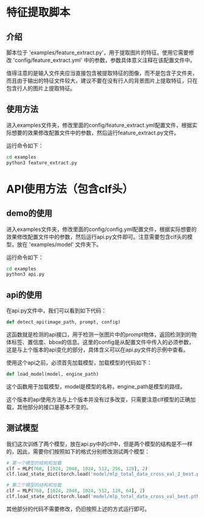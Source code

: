 # 特征提取脚本
## 介绍
脚本位于 'examples/feature_extract.py'，用于提取图片的特征。使用它需要修改 'config/feature_extract.yml' 中的参数，参数具体意义注释在该配置文件中。

值得注意的是输入文件夹应当直接包含被提取特征的图像，而不是包含子文件夹，而且由于输出的特征文件较大，建议不要在没有行人的背景图片上提取特征，只在包含行人的图片上提取特征。

## 使用方法
进入examples文件夹，修改里面的config/feature_extract.yml配置文件，根据实际想要的效果修改配置文件中的参数，然后运行feature_extract.py文件。

运行命令如下：
    
```bash
cd examples
python3 feature_extract.py
```

# API使用方法（包含clf头）
## demo的使用
进入examples文件夹，修改里面的config/config.yml配置文件，根据实际想要的效果修改配置文件中的参数，然后运行api.py文件即可。注意需要包含clf头的模型，放在 'examples/model' 文件夹下。

运行命令如下：

```bash
cd examples
python3 api.py
```

## api的使用

在api.py文件中，我们可以看到如下代码：

```python
def detect_api(image_path, prompt, config)
```

这函数就是检测的api接口，用于检测一张图片中的prompt物体，返回检测到的物体标签、置信度、bbox的信息。这里的config是从配置文件中传入的必须参数，这是与上个版本的api变化的部分，具体含义可以在api.py文件的示例中查看。

使用这个api之前，必须首先加载模型，加载模型的代码如下：

```python  
def load_model(model, engine_path)
```

这个函数用于加载模型，model是模型的名称，engine_path是模型的路径。

这个版本的api使用方法与上个版本并没有过多改变，只需要注意clf模型的正确加载，其他部分的接口是基本不变的。


## 测试模型

我们这次训练了两个模型，放在api.py中的clf中，但是两个模型的结构是不一样的，因此，需要你们按照如下的格式分别修改测试两个模型：

```python
# 第一个模型的结构和加载
clf = MLP(768, [1024, 2048, 1024, 512, 256, 128], 2)
clf.load_state_dict(torch.load('model/mlp_total_data_cross_val_2_best.pth'))

# 第二个模型的结构和加载
clf = MLP(768, [1024, 2048, 1024, 512, 128, 64], 2)
clf.load_state_dict(torch.load('model/mlp_total_data_cross_val_best.pth'))
```

其他部分的代码不需要修改，仍旧按照上述的方式运行即可。

